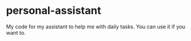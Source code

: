 # personal-assistant
My code for my assistant to help me with daily tasks. You can use it if you want to.
